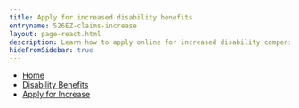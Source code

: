 ```yaml
---
title: Apply for increased disability benefits
entryname: 526EZ-claims-increase
layout: page-react.html
description: Learn how to apply online for increased disability compensation.
hideFromSidebar: true
---
```

<nav aria-label="Breadcrumb" aria-live="polite" class="va-nav-breadcrumbs"
id="va-breadcrumbs">
  <ul class="row va-nav-breadcrumbs-list columns" id="va-breadcrumbs-list">
    <li><a href="/">Home</a></li>
    <li><a href="/disability/">Disability Benefits</a></li>
    <li><a aria-current="page" href="/disability-benefits/apply/form-526-disability-claim/">Apply for Increase</a></li>
  </ul>
</nav>
